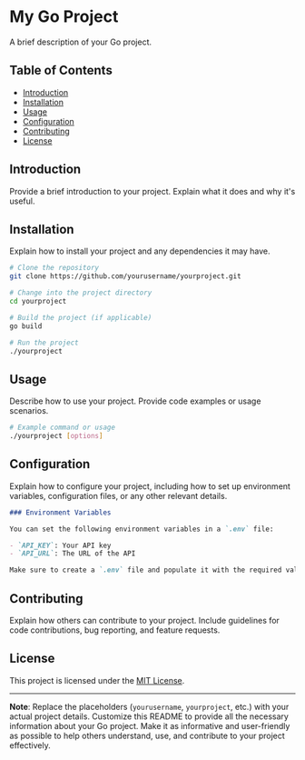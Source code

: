 # My Go Project

A brief description of your Go project.

## Table of Contents

- [Introduction](#introduction)
- [Installation](#installation)
- [Usage](#usage)
- [Configuration](#configuration)
- [Contributing](#contributing)
- [License](#license)

## Introduction

Provide a brief introduction to your project. Explain what it does and why it's useful.

## Installation

Explain how to install your project and any dependencies it may have.

```bash
# Clone the repository
git clone https://github.com/yourusername/yourproject.git

# Change into the project directory
cd yourproject

# Build the project (if applicable)
go build

# Run the project
./yourproject
```

## Usage

Describe how to use your project. Provide code examples or usage scenarios.

```bash
# Example command or usage
./yourproject [options]
```

## Configuration

Explain how to configure your project, including how to set up environment variables, configuration files, or any other relevant details.

```markdown
### Environment Variables

You can set the following environment variables in a `.env` file:

- `API_KEY`: Your API key
- `API_URL`: The URL of the API

Make sure to create a `.env` file and populate it with the required values.

```

## Contributing

Explain how others can contribute to your project. Include guidelines for code contributions, bug reporting, and feature requests.

## License

This project is licensed under the [MIT License](LICENSE).

---

**Note**: Replace the placeholders (`yourusername`, `yourproject`, etc.) with your actual project details. Customize this README to provide all the necessary information about your Go project. Make it as informative and user-friendly as possible to help others understand, use, and contribute to your project effectively.
